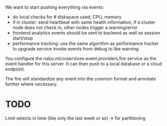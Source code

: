 We want to start pushing everything via events:

- do local checks for # diskspace used, CPU, memory
- if in cluster: send heartbeat with same health information, if a cluster node does not check in, other nodes trigger a warning/error
- frontend analytics events should be sent to backend as well as session start/stop
- performance tracking: use the same algorithm as performance tracker to upgrade service invoke events from debug to like warning


You configure the nabu.microservices.event.providers.fire service as the event handler for this server.
It can then push to a local database _or_ a cloud endpoint.

The fire will standardize any event into the common format and annotate further where necessary.

# TODO

Limit selects in time (like only the last week or so)
-> for partitioning